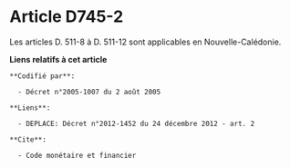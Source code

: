 # Article D745-2

Les articles D. 511-8 à D. 511-12 sont applicables en Nouvelle-Calédonie.

**Liens relatifs à cet article**

	**Codifié par**:

	  - Décret n°2005-1007 du 2 août 2005

	**Liens**:

	  - DEPLACE: Décret n°2012-1452 du 24 décembre 2012 - art. 2

	**Cite**:

	  - Code monétaire et financier
